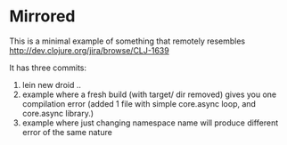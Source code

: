 # Mirrored

This is a minimal example of something that remotely resembles http://dev.clojure.org/jira/browse/CLJ-1639

It has three commits:

1. lein new droid ..
2. example where a fresh build (with target/ dir removed) gives you one compilation error
(added 1 file with simple core.async loop, and core.async library.)
3. example where just changing namespace name will produce different error of the same nature
